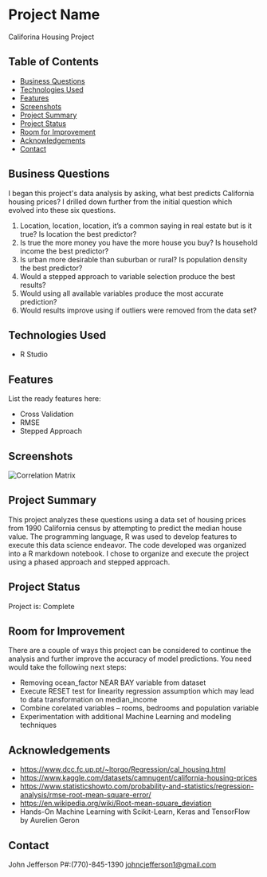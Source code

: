 # Project Name
Califorina Housing Project

## Table of Contents
* [Business Questions](#business-questions)
* [Technologies Used](#technologies-used)
* [Features](#features)
* [Screenshots](#screenshots)
* [Project Summary](#project-summary)
* [Project Status](#project-status)
* [Room for Improvement](#room-for-improvement)
* [Acknowledgements](#acknowledgements)
* [Contact](#contact)
<!-- * [License](#license) -->


## Business Questions
I began this project's data analysis by asking, what best predicts California housing prices?
I drilled down further from the initial question which evolved into these six questions.

1.	Location, location, location, it’s a common saying in real estate but is it true? Is location the best predictor?
2.	Is true the more money you have the more house you buy? Is household income the best predictor?
3.	Is urban more desirable than suburban or rural? Is population density the best predictor?
4.	Would a stepped approach to variable selection produce the best results?
5.	Would using all available variables produce the most accurate prediction?
6.	Would results improve using if outliers were removed from the data set?


## Technologies Used
- R Studio



## Features
List the ready features here:
- Cross Validation
- RMSE 
- Stepped Approach


## Screenshots
![Correlation Matrix](https://postimg.cc/V01CF4kj/ea7ec537)
<!-- If you have screenshots you'd like to share, include them here. -->


## Project Summary 
This project analyzes these questions using a data set of housing prices from 1990 California census by attempting to predict the median house value. The programming language, R was used to develop features to execute this data science endeavor. The code developed was organized into a R markdown notebook. 
I chose to organize and execute the project using a phased approach and stepped approach.


## Project Status
Project is: Complete


## Room for Improvement
There are a couple of ways this project can be considered to continue the analysis and further improve the accuracy of model predictions. You need would take the following next steps:
-	Removing ocean_factor NEAR BAY variable from dataset
- Execute RESET test for linearity regression assumption which may lead to data transformation on median_income
- Combine corelated variables – rooms, bedrooms and population variable 
- Experimentation with additional Machine Learning and modeling techniques


## Acknowledgements
- https://www.dcc.fc.up.pt/~ltorgo/Regression/cal_housing.html
- https://www.kaggle.com/datasets/camnugent/california-housing-prices
- https://www.statisticshowto.com/probability-and-statistics/regression-analysis/rmse-root-mean-square-error/
- https://en.wikipedia.org/wiki/Root-mean-square_deviation
- Hands-On Machine Learning with Scikit-Learn, Keras and TensorFlow by Aurelien Geron



## Contact
John Jefferson 
P#:(770)-845-1390
johncjefferson1@gmail.com

